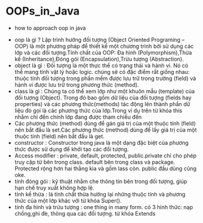 # OOPs_in_Java
* how to approach oop in java
- oop là gì ? Lập trình hướng đối tượng (Object Oriented Programing – OOP) là một phương pháp để thiết kế một chương trình bởi sử dụng các lớp và các đối tượng.Tính chất của OOP: Đa hình (Polymorphism),Thừa kế (Inheritance),Đóng gói (Encapsulation),Trừu tượng (Abstraction).
- object là gì : Đối tượng là một thực thể có trạng thái và hành vi. Nó có thể mang tính vật lý hoặc logic. chúng sẽ có đặc điểm rất giống nhau: thuộc tính đối tượng trong phần mềm được lưu trữ trong trường (field) và hành vi được lưu trữ trong phương thức (method).
- class là gì : Chúng ta có thể xem lớp như một khuôn mẫu (template) của đối tượng (Object). Trong đó bao gồm dữ liệu của đối tượng (fields hay properties) và các phương thức(methods) tác động lên thành phần dữ liệu đó gọi là các phương thức của lớp.Trong ví dụ trên từ khóa this nhằm chỉ đến chính lớp đang được tham chiếu đến
- Các phương thức (method) dùng để gán giá trị của một thuộc tính (field) nên bắt đầu là set.Các phương thức (method) dùng để lấy giá trị của một thuộc tính (field) nên bắt đầu là get.
- constructor : Constructor trong java là một dạng đặc biệt của phương thức được sử dụng để khởi tạo các đối tượng.
- Access modifier : private, default, protected, public.private chỉ cho phép truy cập từ bên trong class. default bên trong class và package. Protected rộng hơn hai thằng kia và gồm lass còn. public đầu dùng cũng oke.
- tính đóng gói : kỹ thuật nhằm che thông tin bên trong đối tượng, giúp hạn chế truy xuất không hợp lệ.
- tính kế thừa : là tính chất thừa hưởng lại những thuộc tính và phương thức của một lớp khác với từ khóa Super().
- tính đa hình và trừu tượng : one thing in many form. có 3 hình thức: nạp chồng,ghi đè, thông qua các đối tượng. từ khóa Extends
